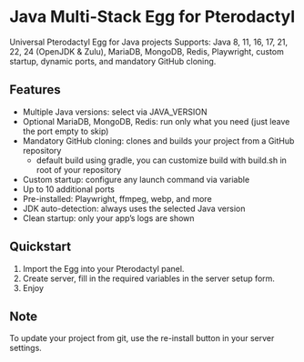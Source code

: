 # Java Multi-Stack Egg for Pterodactyl
Universal Pterodactyl Egg for Java projects
Supports: Java 8, 11, 16, 17, 21, 22, 24 (OpenJDK & Zulu), MariaDB, MongoDB, Redis, Playwright, custom startup, dynamic ports, and mandatory GitHub cloning.

## Features
* Multiple Java versions: select via JAVA_VERSION
* Optional MariaDB, MongoDB, Redis: run only what you need (just leave the port empty to skip)
* Mandatory GitHub cloning: clones and builds your project from a GitHub repository
  * default build using gradle, you can customize build with build.sh in root of your repository
* Custom startup: configure any launch command via variable
* Up to 10 additional ports
* Pre-installed: Playwright, ffmpeg, webp, and more
* JDK auto-detection: always uses the selected Java version
* Clean startup: only your app’s logs are shown

## Quickstart
1. Import the Egg into your Pterodactyl panel.
2. Create server, fill in the required variables in the server setup form.
3. Enjoy

## Note
To update your project from git, use the re-install button in your server settings.

